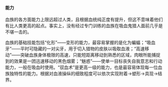 <h4>能力</h4>

血族的各方面能力上限远超过人类，且根据血统纯正度有提升，但这不意味着他们有比人类更高的起点。事实上，没有经过专门训练的血族在吸血鬼猎人面前几乎是不堪一击的。

血族的基础技能包括“化形”——变形的能力，最容易掌握的是化为蝙蝠；“吸血牙”——平时可隐藏的一对尖牙，用于切入猎物的皮肤以吸取血液；“高速移动”——突破血族身体极限的高速，只能短距离移动到熟悉的区域，肉眼所能捕捉到的效果是一团迅速移动的黑色烟雾；“魅惑”——使单一目标丧失自我意志和行动能力，一般在吸血时使用。“驭血术”是更高一级的能力，也是最容易体现每一位血族独特性的能力。根据对血液操纵的细致程度可以依次实现附着→塑形→具现→结界。

